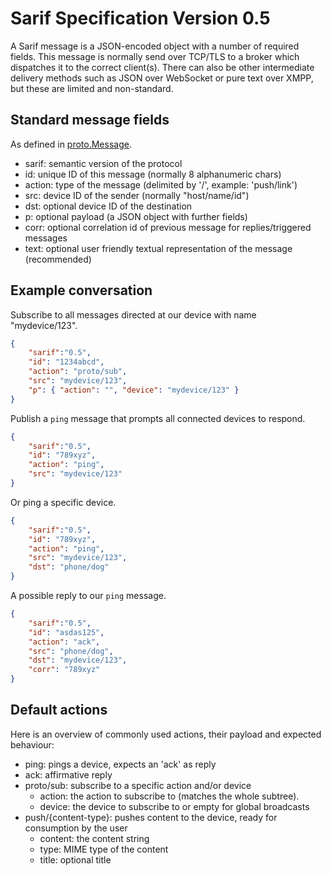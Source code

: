 Sarif Specification Version 0.5
=================================

A Sarif message is a JSON-encoded object with a number of required fields. This message
is normally send over TCP/TLS to a broker which dispatches it to the correct client(s).
There can also be other intermediate delivery methods such as JSON over WebSocket or
pure text over XMPP, but these are limited and non-standard.

Standard message fields
-----------------------

As defined in [proto.Message](http://godoc.org/github.com/sarifsystems/sarif/sarif#Message).

* sarif: semantic version of the protocol
* id: unique ID of this message (normally 8 alphanumeric chars)
* action: type of the message (delimited by '/', example: 'push/link')
* src: device ID of the sender (normally "host/name/id")
* dst: optional device ID of the destination
* p: optional payload (a JSON object with further fields)
* corr: optional correlation id of previous message for replies/triggered messages
* text: optional user friendly textual representation of the message (recommended)

Example conversation
--------------------

Subscribe to all messages directed at our device with name "mydevice/123".

```json
{
	"sarif":"0.5",
	"id": "1234abcd",
	"action": "proto/sub",
	"src": "mydevice/123",
	"p": { "action": "", "device": "mydevice/123" }
}
```

Publish a `ping` message that prompts all connected devices to respond.

```json
{
	"sarif":"0.5",
	"id": "789xyz",
	"action": "ping",
	"src": "mydevice/123"
}
```

Or ping a specific device.

```json
{
	"sarif":"0.5",
	"id": "789xyz",
	"action": "ping",
	"src": "mydevice/123",
	"dst": "phone/dog"
}
```

A possible reply to our `ping` message.

```json
{
	"sarif":"0.5",
	"id": "asdas125",
	"action": "ack",
	"src": "phone/dog",
	"dst": "mydevice/123",
	"corr": "789xyz"
}
```

Default actions
---------------

Here is an overview of commonly used actions, their payload and expected
behaviour:

* ping: pings a device, expects an 'ack' as reply
* ack: affirmative reply
* proto/sub: subscribe to a specific action and/or device
	+ action: the action to subscribe to (matches the whole subtree).
	+ device: the device to subscribe to or empty for global broadcasts
* push/{content-type}: pushes content to the device, ready for consumption by
  the user
	+ content: the content string
	+ type: MIME type of the content
	+ title: optional title
